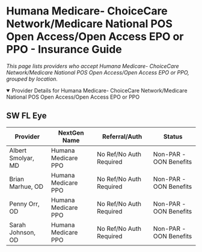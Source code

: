 # Humana Medicare- ChoiceCare Network/Medicare National POS Open Access/Open Access EPO or PPO - Insurance Guide

*This page lists providers who accept Humana Medicare- ChoiceCare Network/Medicare National POS Open Access/Open Access EPO or PPO, grouped by location.*

<details open><summary>Provider Details for Humana Medicare- ChoiceCare Network/Medicare National POS Open Access/Open Access EPO or PPO</summary>

## SW FL Eye

| Provider | NextGen Name | Referral/Auth | Status |
|----------|-------------|--------------|--------|
| Albert Smolyar, MD | Humana Medicare PPO | No Ref/No Auth Required | Non-PAR -OON Benefits |
| Brian Marhue, OD | Humana Medicare PPO | No Ref/No Auth Required | Non-PAR -OON Benefits |
| Penny Orr, OD | Humana Medicare PPO | No Ref/No Auth Required | Non-PAR -OON Benefits |
| Sarah Johnson, OD | Humana Medicare PPO | No Ref/No Auth Required | Non-PAR -OON Benefits |

</details>

